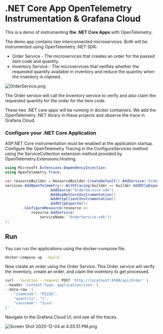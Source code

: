 # .NET Core App OpenTelemetry Instrumentation & Grafana Cloud

This is a demo of instrumenting **the .NET Core Apps** with OpenTelemetry.

The demo app contains two interconnected microservices. Both will be instrumented using OpenTelemetry .NET SDK: 

* Order Service - The microservices that creates an order for the passed item code and quantity.
* Inventory Service - The microservices that verifies whether the requested quantity available in inventory and reduce the quantity when the inventory is claimed.

![OrderService.png](https://cdn.hashnode.com/res/hashnode/image/upload/v1607114382811/yH1AfrWIg.png)

The Order service will call the Inventory service to verify and also claim the requested quantity for the order for the item code.

These two .NET core apps will be running in docker containers. We add the OpenTelemetry .NET library in these projects and observe the trace in Grafana Cloud.

### Configure your .NET Core Application

ASP.NET Core instrumentation must be enabled at the application startup. Configure the OpenTelemetry Tracing in the ConfigureServices method using the ServiceCollection extension method provided by OpenTelemetry.Extensions.Hosting.

```csharp
using Microsoft.Extensions.DependencyInjection;
using OpenTelemetry.Trace;

var resourceBuilder = ResourceBuilder.CreateDefault().AddService("OrderService");
services.AddOpenTelemetry().WithTracing(builder => builder.AddOtlpExporter()
                    .AddSource("OrderService-sdk")
                    .AddAspNetCoreInstrumentation()
                    .AddHttpClientInstrumentation()
                    .AddOtlpExporter()  
        .ConfigureResource(resource =>
            resource.AddService(
                serviceName: "OrderService-sdk"))
);
```

## Run

You can run the applications using the docker-compose file.

```bash
docker-compose up --build
```

Now create an order using the Order Service. This Order service will verify the inventory, create an order, and claim the inventory to get processed.

```bash
curl --location --request POST 'http://localhost:4500/api/Order' \
--header 'Content-Type: application/json' \
--data-raw '{
    "itemCode": "PIZZA",
    "quantity": "1",
    "username": "Siva"
}'
```

Navigate to the Grafana Cloud UI, and see all the traces.

![Screen Shot 2020-12-04 at 4.03.51 PM.png](https://cdn.hashnode.com/res/hashnode/image/upload/v1607115887365/e87AmzRGB.png)
